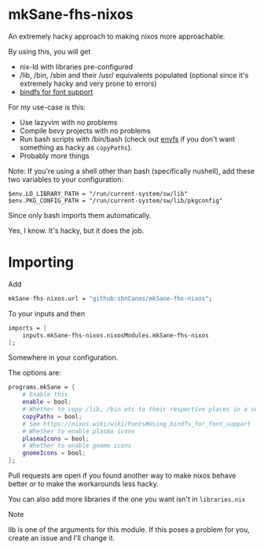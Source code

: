 # mkSane-fhs-nixos
An extremely hacky approach to making nixos more approachable.

By using this, you will get
- nix-ld with libraries pre-configured
- /lib, /bin, /sbin and their /usr/<path> equivalents populated (optional since it's extremely hacky and very prone to errors)
- [bindfs for font support](https://nixos.wiki/wiki/Fonts#Using_bindfs_for_font_support)

For my use-case is this:
- Use lazyvim with no problems
- Compile bevy projects with no problems
- Run bash scripts with /bin/bash (check out [envfs](https://github.com/Mic92/envfs) if you don't want something as hacky as `copyPaths`).
- Probably more things

Note:
If you're using a shell other than bash (specifically nushell), add these two variables to your configuration:

```nushell
$env.LD_LIBRARY_PATH = "/run/current-system/sw/lib"
$env.PKG_CONFIG_PATH = "/run/current-system/sw/lib/pkgconfig"
```

Since only bash imports them automatically.

Yes, I know. It's hacky, but it does the job.

# Importing
Add
```nix
mkSane-fhs-nixos.url = "github:shnCanos/mkSane-fhs-nixos";
```
To your inputs and then
```nix
imports = [
	inputs.mkSane-fhs-nixos.nixosModules.mkSane-fhs-nixos
];
```
Somewhere in your configuration.

The options are:
```nix
programs.mkSane = {
	# Enable this
	enable = bool;
	# Whether to copy /lib, /bin etc to their respective places in a super hacky way
	copyPaths = bool;
	# See https://nixos.wiki/wiki/Fonts#Using_bindfs_for_font_support
	# Whether to enable plasma icons
	plasmaIcons = bool;
	# Whether to enable gnome icons
	gnomeIcons = bool;
};
```

Pull requests are open if you found another way to make nixos behave better or to make the workarounds less hacky.

You can also add more libraries if the one you want isn't in `libraries.nix`

> [!NOTE]
> lib is one of the arguments for this module. If this poses a problem for you, create an issue and I'll change it.
